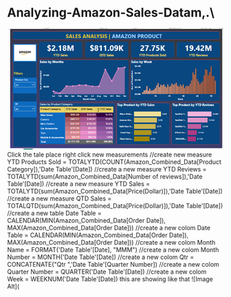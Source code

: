 # Analyzing-Amazon-Sales-Datam,.\
![Image Alt](https://github.com/ANNU-2484/Analyzing-Amazon-Sales-Data/blob/main/Screenshot%202025-06-19%20154415.png?raw=true)
Click the tale place right click new measurements 
//create new measure YTD Products Sold = TOTALYTD(COUNT(Amazon_Combined_Data[Product Category]),'Date Table'[Date])
//create a new measure YTD Reviews = TOTALYTD(sum(Amazon_Combined_Data[Number of  reviews]),'Date Table'[Date])
//create a new measure YTD Sales = TOTALYTD(sum(Amazon_Combined_Data[Price(Dollar)]),'Date Table'[Date])
//create a new measure QTD Sales = TOTALQTD(sum(Amazon_Combined_Data[Price(Dollar)]),'Date Table'[Date])
//create a new table Date Table = CALENDAR(MIN(Amazon_Combined_Data[Order Date]), MAX(Amazon_Combined_Data[Order Date]))
//create a new colom Date Table = CALENDAR(MIN(Amazon_Combined_Data[Order Date]), MAX(Amazon_Combined_Data[Order Date]))
//create a new colom Month Name = FORMAT('Date Table'[Date], "MMM")
//create a new colom Month Number = MONTH('Date Table'[Date])
//create a new colom Qtr = CONCATENATE("Qtr ",'Date Table'[Quarter Number])
//create a new colom Quarter Number = QUARTER('Date Table'[Date])
//create a new colom Week = WEEKNUM('Date Table'[Date])
this are showing like that 
![Image Alt](
